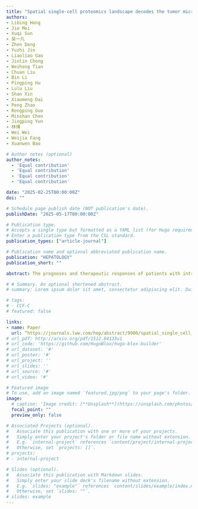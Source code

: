 ```yaml
---
title: "Spatial single-cell proteomics landscape decodes the tumor microenvironmental ecosystem of intrahepatic cholangiocarcinoma "
authors:
- Libing Hong
- Jie Mei
- Xuqi Sun
- 吴一凡
- Zhen Dong
- Yuzhi Jin
- Liaoliao Gao
- Jinlin Cheng
- Weihong Tian
- Chuan Liu
- Bin Li
- Pingping Hu
- Lulu Liu
- Shan Xin
- Xiaomeng Dai
- Peng Zhao
- Rongping Guo
- Minshan Chen
- Jingping Yun
- 林博
- Wei Wei
- Weijia Fang
- Xuanwen Bao

# Author notes (optional)
author_notes:
  - 'Equal contribution'  
  - 'Equal contribution'
  - 'Equal contribution'  
  - 'Equal contribution'

date: "2025-02-25T00:00:00Z"
doi: ""

# Schedule page publish date (NOT publication's date).
publishDate: "2025-05-17T00:00:00Z"

# Publication type.
# Accepts a single type but formatted as a YAML list (for Hugo requirements).
# Enter a publication type from the CSL standard.
publication_types: ["article-journal"]

# Publication name and optional abbreviated publication name.
publication: "HEPATOLOGY"
publication_short: ""

abstract: The prognoses and therapeutic responses of patients with intrahepatic cholangiocarcinoma (iCCA) are influenced by spatial interactions within the tumor microenvironment (TME), yet its spatial characteristics remain understudied. This study aimed to construct a comprehensive spatial atlas of iCCA using artificial intelligence-assisted spatial multiomics approaches and identify spatial features linked to prognosis and immunotherapy. By integrating data from diverse spatial multiomics technologies—including imaging mass cytometry, spatial proteomics, spatial transcriptomics, multiplex immunofluorescence, single-cell and bulk RNA/proteomics—across over 1.06 million resolved cells, we revealed that spatial topology, encompassing cellular deposition patterns, communities, and intercellular communications, strongly correlates with patient prognosis. Notably, CD163hi M2-like resident-tissue macrophages suppress antitumor immunity through direct interaction with CD8+ T cells, associating with poorer survival. We identified five spatial subtypes with distinct prognoses and proposed subtype-specific therapeutic strategies. Additionally, a spatial TME deep learning system was developed to accurately predict patient prognosis from a single 1-mm² tumor sample. This work provides foundational insights into the spatial TME ecosystem of iCCA, laying groundwork for precise patient stratification and personalized treatment development.

# # Summary. An optional shortened abstract.
# summary: Lorem ipsum dolor sit amet, consectetur adipiscing elit. Duis posuere tellus ac convallis placerat. Proin tincidunt magna sed ex sollicitudin condimentum.

# tags:
# - CCF-C
# featured: false

links:
- name: Paper
  url: “https://journals.lww.com/hep/abstract/9900/spatial_single_cell_proteomics_landscape_decodes.1179.aspx”
# url_pdf: http://arxiv.org/pdf/1512.04133v1
# url_code: 'https://github.com/HugoBlox/hugo-blox-builder'
# url_dataset: '#'
# url_poster: '#'
# url_project: ''
# url_slides: ''
# url_source: '#'
# url_video: '#'

# Featured image
# To use, add an image named `featured.jpg/png` to your page's folder. 
image:
  # caption: 'Image credit: [**Unsplash**](https://unsplash.com/photos/s9CC2SKySJM)'
  focal_point: ""
  preview_only: false

# Associated Projects (optional).
#   Associate this publication with one or more of your projects.
#   Simply enter your project's folder or file name without extension.
#   E.g. `internal-project` references `content/project/internal-project/index.md`.
#   Otherwise, set `projects: []`.
# projects:
# - internal-project

# Slides (optional).
#   Associate this publication with Markdown slides.
#   Simply enter your slide deck's filename without extension.
#   E.g. `slides: "example"` references `content/slides/example/index.md`.
#   Otherwise, set `slides: ""`.
# slides: example
---
```

<!-- 
{{% callout note %}}
Create your slides in Markdown - click the *Slides* button to check out the example.
{{% /callout %}}

Add the publication's **full text** or **supplementary notes** here. You can use rich formatting such as including [code, math, and images](https://docs.hugoblox.com/content/writing-markdown-latex/). -->
